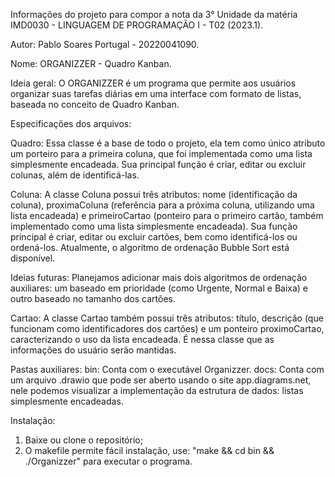 Informações do projeto para compor a nota da 3° Unidade da matéria IMD0030 - LINGUAGEM DE PROGRAMAÇÃO I - T02 (2023.1).

Autor: Pablo Soares Portugal - 20220041090.

Nome: ORGANIZZER - Quadro Kanban.

Ideia geral: O ORGANIZZER é um programa que permite aos usuários organizar suas tarefas diárias em uma interface com formato de listas, baseada no conceito de Quadro Kanban.


Especificações dos arquivos:

Quadro: Essa classe é a base de todo o projeto, ela tem como único atributo um porteiro para a primeira coluna, que foi implementada como uma lista simplesmente encadeada. Sua principal função é criar, editar ou excluir colunas, além de identificá-las.


Coluna: A classe Coluna possui três atributos: nome (identificação da coluna), proximaColuna (referência para a próxima coluna, utilizando uma lista encadeada) e primeiroCartao (ponteiro para o primeiro cartão, também implementado como uma lista simplesmente encadeada). Sua função principal é criar, editar ou excluir cartões, bem como identificá-los ou ordená-los. Atualmente, o algoritmo de ordenação Bubble Sort está disponível.

Ideias futuras: Planejamos adicionar mais dois algoritmos de ordenação auxiliares: um baseado em prioridade (como Urgente, Normal e Baixa) e outro baseado no tamanho dos cartões.
  
Cartao: A classe Cartao também possui três atributos: título, descrição (que funcionam como identificadores dos cartões)  e um ponteiro proximoCartao, caracterizando o uso da lista encadeada. É nessa classe que as informações do usuário serão mantidas. 


Pastas auxiliares:
bin: Conta com o executável Organizzer.
docs: Conta com um arquivo .drawio que pode ser aberto usando o site app.diagrams.net, nele podemos visualizar a implementação da estrutura de dados: listas simplesmente encadeadas.

Instalação: 
1. Baixe ou clone o repositório;
2. O makefile permite fácil instalação, use: "make && cd bin && ./Organizzer" para executar o programa.
